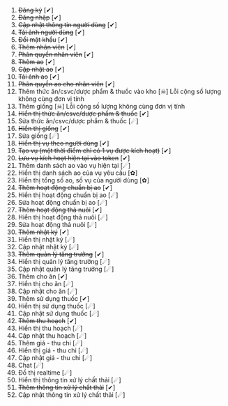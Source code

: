 1. ~~Đăng ký~~                                                  [✔]
2. ~~Đăng nhập~~                                                [✔]
3. ~~Cập nhật thông tin người dùng~~                            [✔]
4. ~~Tải ảnh người dùng~~                                       [✔]
5. ~~Đổi mật khẩu~~                                             [✔]
6. ~~Thêm nhân viên~~                                           [✔]
7. ~~Phân quyền nhân viên~~                                     [✔]
8. ~~Thêm ao~~                                                  [✔]
9. ~~Cập nhật ao~~                                              [✔]
10. ~~Tải ảnh ao~~                                              [✔]
11. ~~Phân quyền ao cho nhân viên~~                             [✔]
12. Thêm thức ăn/csvc/dược phẩm & thuốc vào kho             [☠] Lỗi cộng số lượng không cùng đơn vị tính
13. Thêm giống                                              [☠] Lỗi cộng số lượng không cùng đơn vị tính
14. ~~Hiển thị thức ăn/csvc/dược phẩm & thuốc~~                 [✔]
15. Sửa thức ăn/csvc/dược phẩm & thuốc                              [☄]
16. ~~Hiển thị giống~~                                          [✔]
17. Sửa giống                                                       [☄]
18. ~~Hiển thị vụ theo người dùng~~                             [✔]
19. ~~Tạo vụ (một thời điểm chỉ có 1 vụ được kích hoạt)~~       [✔]
20. ~~Lưu vụ kích hoạt hiện tại vào token~~                     [✔]
21. Thêm danh sách ao vào vụ hiện tại                               [☄]
21. Hiển thị danh sách ao của vụ yêu cầu                    [✿]
22. Hiển thị tổng số ao, số vụ của người dùng               [✿]
23. ~~Thêm hoạt động chuẩn bị ao~~                              [✔]
24. Hiển thị hoạt động chuẩn bị ao                                  [☄]
25. Sửa hoạt động chuẩn bị ao                                       [☄]
26. ~~Thêm hoạt động thả nuôi~~                                 [✔]
27. Hiển thị hoạt động thả nuôi                                     [☄]
28. Sửa hoạt động thả nuôi                                          [☄]
29. ~~Thêm nhật ký~~                                            [✔]
30. Hiển thị nhật ký                                                [☄]
31. Cập nhật nhật ký                                                [☄]
32. ~~Thêm quản lý tăng trưởng~~                                [✔]
33. Hiển thị quản lý tăng trưởng                                    [☄]
34. Cập nhật quản lý tăng trưởng                                    [☄]
35. Thêm cho ăn                                                 [✔]
36. Hiển thị cho ăn                                                 [☄]
37. Cập nhật cho ăn                                                 [☄]
38. Thêm sử dụng thuốc                                          [✔]
39. Hiển thị sử dụng thuốc                                          [☄]
40. Cập nhật sử dụng thuốc                                          [☄]
41. ~~Thêm thu hoạch~~                                          [✔]
42. Hiển thị thu hoạch                                              [☄]
43. Cập nhật thu hoạch                                              [☄]
44. Thêm giá - thu chi                                              [☄]
45. Hiển thị giá - thu chi                                          [☄]
46. Cập nhật giá - thu chi                                          [☄]
47. Chat                                                            [☄]
48. Đồ thị realtime                                                 [☄]
49. Hiển thị thông tin xử lý chất thải                              [☄]
49. ~~Thêm thông tin xử lý chất thải~~                           [✔]
49. Cập nhật thông tin xử lý chất thải                              [☄]
